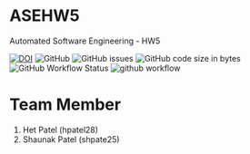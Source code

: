 # ASEHW5

Automated Software Engineering - HW5

[![DOI](https://zenodo.org/badge/596268879.svg)](https://zenodo.org/badge/latestdoi/596268879)
![GitHub](https://img.shields.io/github/license/Shaunak15/ASEHW5)
![GitHub issues](https://img.shields.io/github/issues/Shaunak15/ASEHW5)
![GitHub code size in bytes](https://img.shields.io/github/languages/code-size/Shaunak15/ASEHW5)
![GitHub Workflow Status](https://img.shields.io/github/actions/workflow/status/Shaunak15/ASEHW5/unit_test.yml)
![github workflow](https://github.com/Shaunak15/ASEHW5/actions/workflows/unit_test.yml/badge.svg)

# Team Member

1. Het Patel (hpatel28)
2. Shaunak Patel (shpate25)
